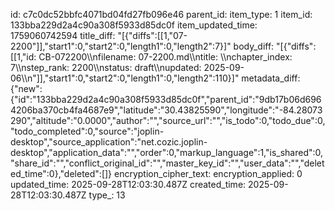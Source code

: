 id: c7c0dc52bbfc4071bd04fd27fb096e46
parent_id: 
item_type: 1
item_id: 133bba229d2a4c90a308f5933d85dc0f
item_updated_time: 1759060742594
title_diff: "[{\"diffs\":[[1,\"07-2200\"]],\"start1\":0,\"start2\":0,\"length1\":0,\"length2\":7}]"
body_diff: "[{\"diffs\":[[1,\"id: CB-072200\\\nfilename: 07-2200.md\\\ntitle: \\\nchapter_index: 7\\\nstep_rank: 2200\\\nstatus: draft\\\nupdated: 2025-09-06\\\n\"]],\"start1\":0,\"start2\":0,\"length1\":0,\"length2\":110}]"
metadata_diff: {"new":{"id":"133bba229d2a4c90a308f5933d85dc0f","parent_id":"9db17b06d6964206ba370cb4fa4687e9","latitude":"30.43825590","longitude":"-84.28073290","altitude":"0.0000","author":"","source_url":"","is_todo":0,"todo_due":0,"todo_completed":0,"source":"joplin-desktop","source_application":"net.cozic.joplin-desktop","application_data":"","order":0,"markup_language":1,"is_shared":0,"share_id":"","conflict_original_id":"","master_key_id":"","user_data":"","deleted_time":0},"deleted":[]}
encryption_cipher_text: 
encryption_applied: 0
updated_time: 2025-09-28T12:03:30.487Z
created_time: 2025-09-28T12:03:30.487Z
type_: 13